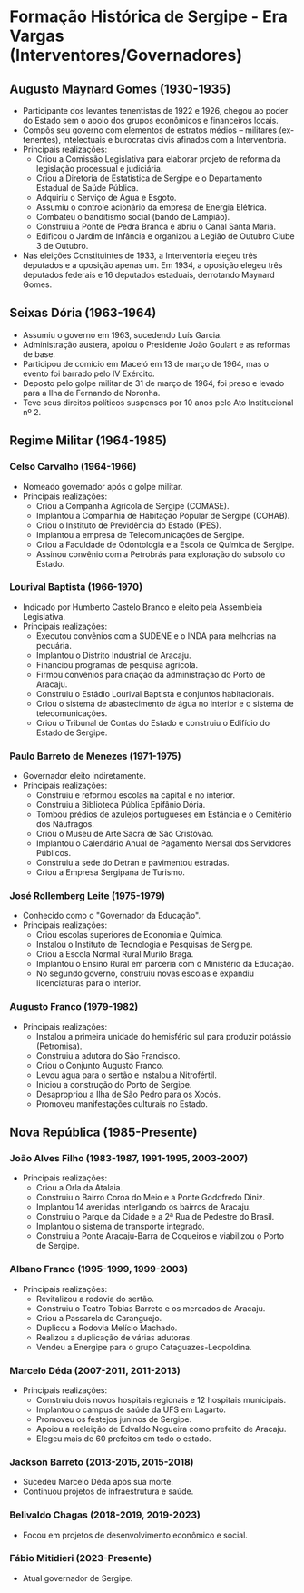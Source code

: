 # Formação Histórica de Sergipe - Era Vargas (Interventores/Governadores)

## Augusto Maynard Gomes (1930-1935)
- Participante dos levantes tenentistas de 1922 e 1926, chegou ao poder do Estado sem o apoio dos grupos econômicos e financeiros locais.
- Compôs seu governo com elementos de estratos médios – militares (ex-tenentes), intelectuais e burocratas civis afinados com a Interventoria.
- Principais realizações:
  - Criou a Comissão Legislativa para elaborar projeto de reforma da legislação processual e judiciária.
  - Criou a Diretoria de Estatística de Sergipe e o Departamento Estadual de Saúde Pública.
  - Adquiriu o Serviço de Água e Esgoto.
  - Assumiu o controle acionário da empresa de Energia Elétrica.
  - Combateu o banditismo social (bando de Lampião).
  - Construiu a Ponte de Pedra Branca e abriu o Canal Santa Maria.
  - Edificou o Jardim de Infância e organizou a Legião de Outubro Clube 3 de Outubro.
- Nas eleições Constituintes de 1933, a Interventoria elegeu três deputados e a oposição apenas um. Em 1934, a oposição elegeu três deputados federais e 16 deputados estaduais, derrotando Maynard Gomes.

## Seixas Dória (1963-1964)
- Assumiu o governo em 1963, sucedendo Luís Garcia.
- Administração austera, apoiou o Presidente João Goulart e as reformas de base.
- Participou de comício em Maceió em 13 de março de 1964, mas o evento foi barrado pelo IV Exército.
- Deposto pelo golpe militar de 31 de março de 1964, foi preso e levado para a Ilha de Fernando de Noronha.
- Teve seus direitos políticos suspensos por 10 anos pelo Ato Institucional nº 2.

## Regime Militar (1964-1985)

### Celso Carvalho (1964-1966)
- Nomeado governador após o golpe militar.
- Principais realizações:
  - Criou a Companhia Agrícola de Sergipe (COMASE).
  - Implantou a Companhia de Habitação Popular de Sergipe (COHAB).
  - Criou o Instituto de Previdência do Estado (IPES).
  - Implantou a empresa de Telecomunicações de Sergipe.
  - Criou a Faculdade de Odontologia e a Escola de Química de Sergipe.
  - Assinou convênio com a Petrobrás para exploração do subsolo do Estado.

### Lourival Baptista (1966-1970)
- Indicado por Humberto Castelo Branco e eleito pela Assembleia Legislativa.
- Principais realizações:
  - Executou convênios com a SUDENE e o INDA para melhorias na pecuária.
  - Implantou o Distrito Industrial de Aracaju.
  - Financiou programas de pesquisa agrícola.
  - Firmou convênios para criação da administração do Porto de Aracaju.
  - Construiu o Estádio Lourival Baptista e conjuntos habitacionais.
  - Criou o sistema de abastecimento de água no interior e o sistema de telecomunicações.
  - Criou o Tribunal de Contas do Estado e construiu o Edifício do Estado de Sergipe.

### Paulo Barreto de Menezes (1971-1975)
- Governador eleito indiretamente.
- Principais realizações:
  - Construiu e reformou escolas na capital e no interior.
  - Construiu a Biblioteca Pública Epifânio Dória.
  - Tombou prédios de azulejos portugueses em Estância e o Cemitério dos Náufragos.
  - Criou o Museu de Arte Sacra de São Cristóvão.
  - Implantou o Calendário Anual de Pagamento Mensal dos Servidores Públicos.
  - Construiu a sede do Detran e pavimentou estradas.
  - Criou a Empresa Sergipana de Turismo.

### José Rollemberg Leite (1975-1979)
- Conhecido como o "Governador da Educação".
- Principais realizações:
  - Criou escolas superiores de Economia e Química.
  - Instalou o Instituto de Tecnologia e Pesquisas de Sergipe.
  - Criou a Escola Normal Rural Murilo Braga.
  - Implantou o Ensino Rural em parceria com o Ministério da Educação.
  - No segundo governo, construiu novas escolas e expandiu licenciaturas para o interior.

### Augusto Franco (1979-1982)
- Principais realizações:
  - Instalou a primeira unidade do hemisfério sul para produzir potássio (Petromisa).
  - Construiu a adutora do São Francisco.
  - Criou o Conjunto Augusto Franco.
  - Levou água para o sertão e instalou a Nitrofértil.
  - Iniciou a construção do Porto de Sergipe.
  - Desapropriou a Ilha de São Pedro para os Xocós.
  - Promoveu manifestações culturais no Estado.

## Nova República (1985-Presente)

### João Alves Filho (1983-1987, 1991-1995, 2003-2007)
- Principais realizações:
  - Criou a Orla da Atalaia.
  - Construiu o Bairro Coroa do Meio e a Ponte Godofredo Diniz.
  - Implantou 14 avenidas interligando os bairros de Aracaju.
  - Construiu o Parque da Cidade e a 2ª Rua de Pedestre do Brasil.
  - Implantou o sistema de transporte integrado.
  - Construiu a Ponte Aracaju-Barra de Coqueiros e viabilizou o Porto de Sergipe.

### Albano Franco (1995-1999, 1999-2003)
- Principais realizações:
  - Revitalizou a rodovia do sertão.
  - Construiu o Teatro Tobias Barreto e os mercados de Aracaju.
  - Criou a Passarela do Caranguejo.
  - Duplicou a Rodovia Melício Machado.
  - Realizou a duplicação de várias adutoras.
  - Vendeu a Energipe para o grupo Cataguazes-Leopoldina.

### Marcelo Déda (2007-2011, 2011-2013)
- Principais realizações:
  - Construiu dois novos hospitais regionais e 12 hospitais municipais.
  - Implantou o campus de saúde da UFS em Lagarto.
  - Promoveu os festejos juninos de Sergipe.
  - Apoiou a reeleição de Edvaldo Nogueira como prefeito de Aracaju.
  - Elegeu mais de 60 prefeitos em todo o estado.

### Jackson Barreto (2013-2015, 2015-2018)
- Sucedeu Marcelo Déda após sua morte.
- Continuou projetos de infraestrutura e saúde.

### Belivaldo Chagas (2018-2019, 2019-2023)
- Focou em projetos de desenvolvimento econômico e social.

### Fábio Mitidieri (2023-Presente)
- Atual governador de Sergipe.